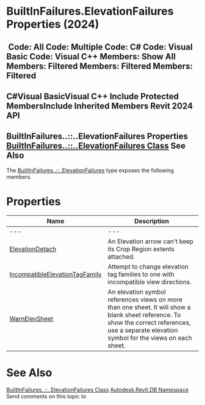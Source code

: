 # BuiltInFailures.ElevationFailures Properties (2024)

﻿
 Code: All Code: Multiple Code: C# Code: Visual Basic Code: Visual C++  Members: Show All Members: Filtered Members: Filtered Members: Filtered   
---  
C#Visual BasicVisual C++
Include Protected MembersInclude Inherited Members
Revit 2024 API  
---  
BuiltInFailures..::..ElevationFailures Properties  
[BuiltInFailures..::..ElevationFailures Class](156d62a6-0039-4f8f-4987-649cbf142139.md "BuiltInFailures.ElevationFailures Class") See Also  
---  
The [BuiltInFailures..::..ElevationFailures](156d62a6-0039-4f8f-4987-649cbf142139.md "BuiltInFailures.ElevationFailures Class") type exposes the following members.
# Properties
| Name | Description |
| --- | --- |
| --- | --- | --- |
| [ElevationDetach](4e6b06f6-8b16-fed3-b821-53cbc6c7b15f.md "ElevationDetach Property") | An Elevation arrow can't keep its Crop Region extents attached. |
| [IncompatibleElevationTagFamily](723bca08-6911-05bc-6024-5efab1435fe7.md "IncompatibleElevationTagFamily Property") | Attempt to change elevation tag families to one with incompatible view directions. |
| [WarnElevSheet](f3dc7a57-2ad2-e6cd-a3d2-12aa0010f75b.md "WarnElevSheet Property") | An elevation symbol references views on more than one sheet. It will show a blank sheet reference. To show the correct references, use a separate elevation symbol for the views on each sheet. |

# See Also
[BuiltInFailures..::..ElevationFailures Class](156d62a6-0039-4f8f-4987-649cbf142139.md "BuiltInFailures.ElevationFailures Class")
[Autodesk.Revit.DB Namespace](87546ba7-461b-c646-cbb1-2cb8f5bff8b2.md "Autodesk.Revit.DB Namespace")
Send comments on this topic to 